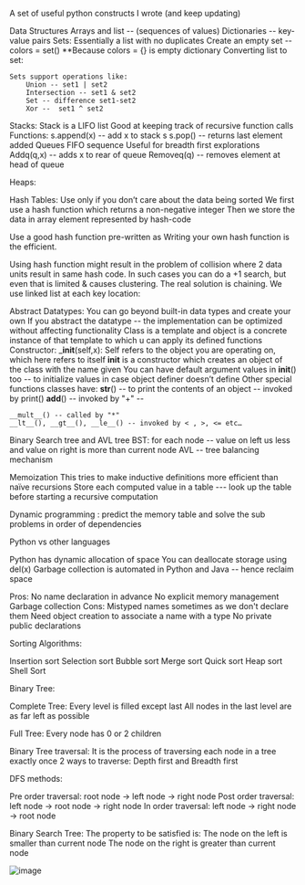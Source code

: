 A set of useful python constructs I wrote (and keep updating)


	
	
	

	
Data Structures
Arrays and list -- (sequences of values)
Dictionaries -- key-value pairs
Sets:
	Essentially a list with no duplicates
	Create an empty set -- colors = set() 
		**Because colors = {} is empty dictionary
	Converting list to set:
		
	Sets support operations like:
		Union -- set1 | set2
		Intersection -- set1 & set2
		Set -- difference set1-set2
		Xor --  set1 ^ set2
Stacks:
	Stack is a LIFO list
	Good at keeping track of recursive function calls
	Functions:
		s.append(x) -- add x to stack s
		s.pop() -- returns last element added
Queues
	FIFO sequence
	Useful for breadth first explorations
	Addq(q,x) -- adds x to rear of queue
	Removeq(q) -- removes element at head of queue

Heaps:


Hash Tables:
Use only if you don’t care about the data being sorted
We first use a hash function which returns a non-negative integer
Then we store the data in array element represented by hash-code


Use a good hash function pre-written as Writing your own hash function is the efficient.

Using hash function might result in the problem of collision where 2 data units result in same hash code. In such cases you can do a +1 search, but even that is limited & causes clustering. 
The real solution is chaining. We use linked list at each key location:







Abstract Datatypes:
You can go beyond built-in data types and create your own
If you abstract the datatype -- the implementation can be optimized without affecting functionality
Class is a template and object is a concrete instance of that template to which u can apply its defined functions
Constructor: ___init__(self,x):
	Self refers to the object you are operating on, which here refers to itself
	__init__ is a constructor which creates an object of the class with the name given
	You can have default argument values in __init__() too -- to initialize values in case object definer doesn’t define
Other special functions classes have:
	__str__() -- to print the contents of an object -- invoked by print()
	__add__() -- invoked by "+" -- 
		
	
	__mult__() -- called by "*"
	__lt__(), __gt__(), __le__() -- invoked by < , >, <= etc…
	

Binary Search tree and AVL tree
	BST: for each node -- value on left us less and value on right is more than current node
	AVL -- tree balancing mechanism
	
Memoization
This tries to make inductive definitions more efficient than naïve recursions
Store each computed value in a table --- look up the table before starting a recursive computation
	
Dynamic programming : predict the memory table and solve the sub problems in order of dependencies



Python vs other languages

Python has dynamic allocation of space
You can deallocate storage using del(x)
Garbage collection is automated in Python and Java -- hence reclaim space

Pros:
	No name declaration in advance
	No explicit memory management
	Garbage collection
Cons:
	Mistyped names sometimes as we don't declare them
	Need object creation to associate a name with a  type
	No private public declarations
	
	
	
	

Sorting Algorithms:

Insertion sort
Selection sort
Bubble sort
Merge sort
Quick sort
Heap sort
Shell Sort





Binary Tree:

Complete Tree: 
Every level is filled except last
All nodes in the last level are as far left as possible


Full Tree:
Every node has 0 or 2 children



Binary Tree traversal: It is the process of traversing each node in a tree exactly once
2 ways to traverse: Depth first and Breadth first

DFS methods:

Pre order traversal: root node -> left node -> right node 
Post order traversal: left node -> root node -> right node
In order traversal: left node -> right node -> root node



Binary Search Tree:
The property to be satisfied is:
The node on the left is smaller than current node
The node on the  right is greater than current node 





![image](https://user-images.githubusercontent.com/30420102/125206839-d1326780-e24e-11eb-9783-e15418b947fc.png)

